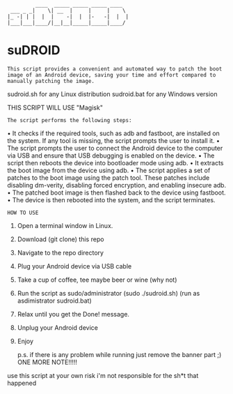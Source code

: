 	                                       
	         ____  _____ _____ _____ ____  
	 ___ _ _|    \| __  |     |     |    \ 
	|_ -| | |  |  |    -|  |  |-   -|  |  |
	|___|___|____/|__|__|_____|_____|____/ 
                                       

# suDROID
	This script provides a convenient and automated way to patch the boot image of an Android device, saving your time and effort compared to manually patching the image.

sudroid.sh for any Linux distribution 
sudroid.bat for any Windows version

THIS SCRIPT WILL USE "Magisk"

	The script performs the following steps:

• It checks if the required tools, such as adb and fastboot, are installed on the system. If any tool is missing, the script prompts the user to install it.
• The script prompts the user to connect the Android device to the computer via USB and ensure that USB debugging is enabled on the device.
• The script then reboots the device into bootloader mode using adb.
• It extracts the boot image from the device using adb.
• The script applies a set of patches to the boot image using the patch tool. These patches include disabling dm-verity, disabling forced encryption, and enabling insecure adb.
• The patched boot image is then flashed back to the device using fastboot.
• The device is then rebooted into the system, and the script terminates.

	HOW TO USE

1. Open a terminal window in Linux.
2. Download (git clone) this repo
3. Navigate to the repo directory
4. Plug your Android device via USB cable
5. Take a cup of coffee, tee maybe beer or wine (why not)
6. Run the script as sudo/administrator (sudo ./sudroid.sh) (run as asdimistrator sudroid.bat)
7. Relax until you get the Done! message.
8. Unplug your Android device
9. Enjoy

	p.s. if there is any problem while running just remove the banner part ;)
ONE MORE NOTE!!!!!

use this script at your own risk
i'm not responsible for the sh*t that happened

